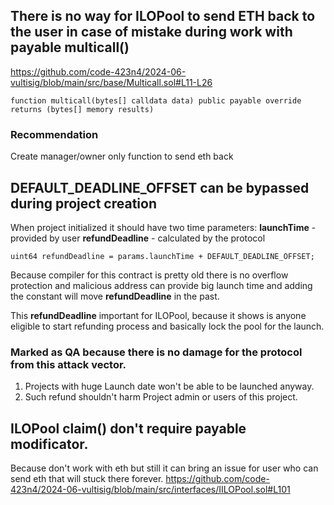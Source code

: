 ## There is no way for ILOPool to send ETH back to the user in case of mistake during work with payable **multicall()**
https://github.com/code-423n4/2024-06-vultisig/blob/main/src/base/Multicall.sol#L11-L26

```
function multicall(bytes[] calldata data) public payable override returns (bytes[] memory results) 
```

### Recommendation
Create manager/owner only function to send eth back

## DEFAULT_DEADLINE_OFFSET can be bypassed during project creation
When project initialized it should have two time parameters:
**launchTime** - provided by user
**refundDeadline** - calculated by the protocol
```
uint64 refundDeadline = params.launchTime + DEFAULT_DEADLINE_OFFSET;
```

Because compiler for this contract is pretty old there is no overflow protection and malicious address can provide big launch time and adding the constant will move **refundDeadline** in the past.

This **refundDeadline** important for ILOPool, because it shows is anyone eligible to start refunding process and basically lock the pool for the launch.

### Marked as QA because there is no damage for the protocol from this attack vector.
1) Projects with huge Launch date won't be able to be launched anyway.
2) Such refund shouldn't harm Project admin or users of this project.

## ILOPool **claim()** don't require payable modificator.
Because don't work with eth but still it can bring an issue for user who can send eth that will stuck there forever.
https://github.com/code-423n4/2024-06-vultisig/blob/main/src/interfaces/IILOPool.sol#L101